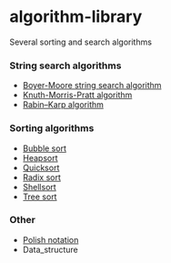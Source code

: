 # algorithm-library
Several sorting and search algorithms

### String search algorithms
* [Boyer-Moore string search algorithm](https://en.wikipedia.org/wiki/Boyer–Moore_string-search_algorithm)
* [Knuth-Morris-Pratt algorithm](https://en.wikipedia.org/wiki/Knuth%E2%80%93Morris%E2%80%93Pratt_algorithm)
* [Rabin–Karp algorithm](https://en.wikipedia.org/wiki/Rabin%E2%80%93Karp_algorithm)

### Sorting algorithms
* [Bubble sort](https://en.wikipedia.org/wiki/Bubble_sort)
* [Heapsort](https://en.wikipedia.org/wiki/Heapsort)
* [Quicksort](https://en.wikipedia.org/wiki/Quicksort)
* [Radix sort](https://en.wikipedia.org/wiki/Radix_sort)
* [Shellsort](https://en.wikipedia.org/wiki/Shellsort)
* [Tree sort](https://en.wikipedia.org/wiki/Tree_sort)

### Other
* [Polish notation](https://en.wikipedia.org/wiki/Polish_notation)
* Data_structure
